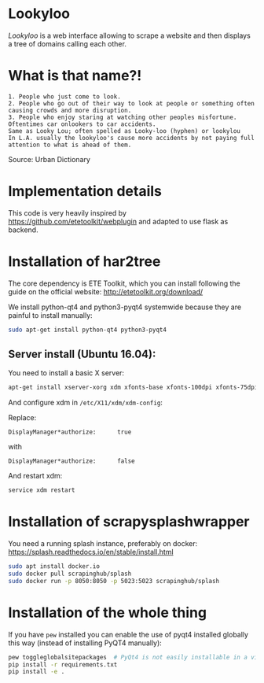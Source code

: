 # Lookyloo

*Lookyloo* is a web interface allowing to scrape a website and then displays a
tree of domains calling each other.

# What is that name?!


```
1. People who just come to look.
2. People who go out of their way to look at people or something often causing crowds and more disruption.
3. People who enjoy staring at watching other peoples misfortune. Oftentimes car onlookers to car accidents.
Same as Looky Lou; often spelled as Looky-loo (hyphen) or lookylou
In L.A. usually the lookyloo's cause more accidents by not paying full attention to what is ahead of them.
```

Source: Urban Dictionary


# Implementation details

This code is very heavily inspired by https://github.com/etetoolkit/webplugin and adapted to use flask as backend.

# Installation of har2tree

The core dependency is ETE Toolkit, which you can install following the guide
on the official website: http://etetoolkit.org/download/

We install python-qt4 and python3-pyqt4 systemwide because they are painful to install manually:

```bash
sudo apt-get install python-qt4 python3-pyqt4
```

## Server install (Ubuntu 16.04):

You need to install a basic X server:

```bash
apt-get install xserver-xorg xdm xfonts-base xfonts-100dpi xfonts-75dpi
```

And configure xdm in `/etc/X11/xdm/xdm-config`:

Replace:

```
DisplayManager*authorize:      true
```
with

```
DisplayManager*authorize:      false
```

And restart xdm:

```bash
service xdm restart
```


# Installation of scrapysplashwrapper

You need a running splash instance, preferably on docker: https://splash.readthedocs.io/en/stable/install.html

```bash
sudo apt install docker.io
sudo docker pull scrapinghub/splash
sudo docker run -p 8050:8050 -p 5023:5023 scrapinghub/splash

```

# Installation of the whole thing

If you have `pew` installed you can enable the use of pyqt4 installed globally this way (instead of installing PyQT4 manually):

```bash
pew toggleglobalsitepackages  # PyQt4 is not easily installable in a virtualenv
pip install -r requirements.txt
pip install -e .
```
